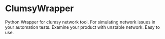 # ClumsyWrapper

Python Wrapper for clumsy network tool.
For simulating network issues in your automation tests.
Examine your product with unstable network.
Easy to use.
